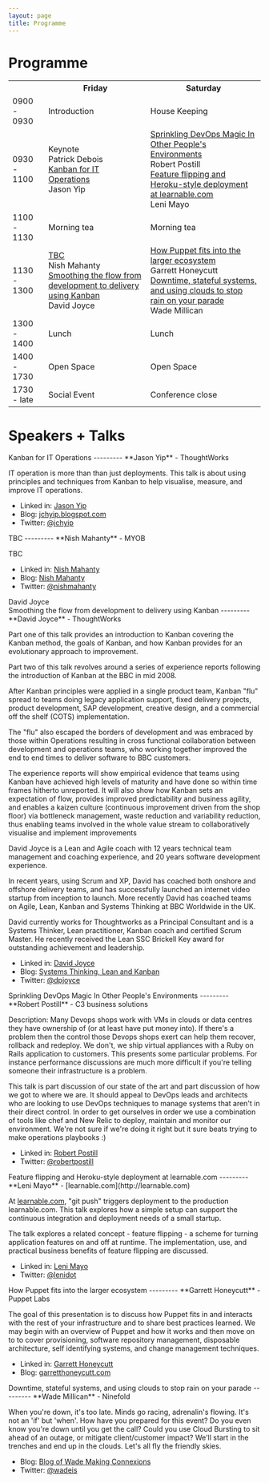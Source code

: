 ```yaml
---
layout: page
title: Programme
---
```


Programme
=========

<table id="schedule">
    <tr>
        <td class="times"></td>
        <th>Friday</th>
        <th>Saturday</th>
    </tr>
    <tr>
        <td class="times">0900 - 0930</td>
        <td class="start">Introduction</td>
        <td class="start">House Keeping</td>
    </tr>
    <tr>
        <td class="times">0930 - 1100</td>
        <td class="talk">
            <div class="talks">
                <div class="title">Keynote</div>
                <div class="presenter">Patrick Debois</div>
                <div class="title">
                    <a href="#JasonYip">Kanban for IT Operations</a>
                </div>
                <div class="presenter">Jason Yip</div>
            </div>
        </td>
        <td class="talk">
            <div class="talks">
                <div class="title">
                    <a href="#RobertPostill">Sprinkling DevOps Magic In Other People's Environments</a>
                </div>
                <div class="presenter">Robert Postill</div>
                <div class="title">
                    <a href="#LeniMayo">Feature flipping and Heroku-style deployment at learnable.com</a>
                </div>
                <div class="presenter">Leni Mayo</div>
            </div>
        </td>
    </tr>
    <tr>
        <td class="times">1100 - 1130</td>
        <td class="break">Morning tea</td>
        <td class="break">Morning tea</td>
    </tr>
    <tr>
        <td class="times">1130 - 1300</td>
        <td class="talk">
            <div class="talks">
                <div class="title">
                    <a href="#NishMahanty">TBC</a>
                </div>
                <div class="presenter">Nish Mahanty</div>
                <div class="title">
                    <a href="#DavidJoyce">Smoothing the flow from development to delivery using Kanban</a>
                </div>
                <div class="presenter">David Joyce</div>
            </div>
        </td>
        <td class="talk">
            <div class="talks">
                <div class="title">
                    <a href="#GarrettHoneycutt">How Puppet fits into the larger ecosystem</a>
                </div>
                <div class="presenter">Garrett Honeycutt</div>
                <div class="title">
                    <a href="#WadeMillican">Downtime, stateful systems, and using clouds to stop rain on your parade</a>
                </div>
                <div class="presenter">Wade Millican</div>
            </div>
        </td>
    </tr>
    <tr>
        <td class="times">1300 - 1400</td>
        <td class="break">Lunch</td>
        <td class="break">Lunch</td>
    </tr>
    <tr>
        <td class="times">1400 - 1730</td>
        <td class="openspace">Open Space</td>
        <td class="openspace">Open Space</td>
    </tr>
    <tr>
        <td class="times">1730 - late</td>
        <td class="break">Social Event</td>
        <td class="end">Conference close</td>
    </tr>
</table>






Speakers + Talks
=========


<div id="JasonYip"></div>
Kanban for IT Operations
---------
**Jason Yip** - ThoughtWorks

IT operation is more than than just deployments.  This talk is about using principles and techniques from Kanban to help visualise, measure, and improve IT operations.

<div class="bio">
    <ul class="meta">
        <li>Linked in: <a href="http://au.linkedin.com/in/jasonyip">Jason Yip</a></li>
        <li>Blog: <a href="http://jchyip.blogspot.com/">jchyip.blogspot.com</a></li>
        <li>Twitter: <a href="http://twitter.com/jchyip">@jchyip</a></li>
    </ul>
</div>


<div id="NishMahanty"></div>
TBC
---------
**Nish Mahanty** - MYOB

TBC

<div class="bio">
    <ul class="meta">
        <li>Linked in: <a href="http://au.linkedin.com/in/nishithmahanty">Nish Mahanty</a></li>
        <li>Blog: <a href="http://posterous.com/people/4SykxhIg3GGB">Nish Mahanty</a></li>
        <li>Twitter: <a href="http://twitter.com/nishmahanty">@nishmahanty</a></li>
    </ul>
</div>


<div id="DavidJoyce">David Joyce</div>
Smoothing the flow from development to delivery using Kanban
---------
**David Joyce** - ThoughtWorks

Part one of this talk provides an introduction to Kanban covering the Kanban method, the goals of Kanban, and how Kanban provides for an evolutionary approach to improvement.

Part two of this talk revolves around a series of experience reports following the introduction of Kanban at the BBC in mid 2008.

After Kanban principles were applied in a single product team, Kanban "flu" spread to teams doing legacy application support, fixed delivery projects, product development, SAP development, creative design, and a commercial off the shelf (COTS) implementation.

The "flu" also escaped the borders of development and was embraced by those within Operations resulting in cross functional collaboration between development and operations teams, who working together improved the end to end times to deliver software to BBC customers.

The experience reports will show empirical evidence that teams using Kanban have achieved high levels of maturity and have done so within time frames hitherto unreported. It will also show how Kanban sets an expectation of flow, provides improved predictability and business agility, and enables a kaizen culture (continuous improvement driven from the shop floor) via bottleneck management, waste reduction and variability reduction, thus enabling teams involved in the whole value stream to collaboratively visualise and implement improvements

<div class="bio">
    <p>
        David Joyce is a Lean and Agile coach with 12 years technical team management and coaching experience, and 20 years software development experience.
    </p>
    <p>
        In recent years, using Scrum and XP, David has coached both onshore and offshore delivery teams, and has successfully launched an internet video startup from inception to launch. More recently David has coached teams on Agile, Lean, Kanban and Systems Thinking at BBC Worldwide in the UK.
    </p>
    <p>
        David currently works for Thoughtworks as a Principal Consultant and is a Systems Thinker, Lean practitioner, Kanban coach and certified Scrum Master. He recently received the Lean SSC Brickell Key award for outstanding achievement and leadership.
    </p>
    <ul class="meta">
        <li>Linked in: <a href="http://uk.linkedin.com/in/dpjoyce">David Joyce</a></li>
        <li>Blog: <a href="http://leanandkanban.wordpress.com/">Systems Thinking, Lean and Kanban</a></li>
        <li>Twitter: <a href="http://twitter.com/dpjoyce">@dpjoyce</a></li>
    </ul>
</div>


<div id="RobertPostill"></div>
Sprinkling DevOps Magic In Other People's Environments
---------
**Robert Postill** - C3 business solutions

Description: Many Devops shops work with VMs in clouds or data centres they have ownership of (or at least have put money into).  If there's a problem then the control those Devops shops exert can help them recover, rollback and redeploy.   We don't, we ship virtual appliances with a Ruby on Rails application  to customers.  This presents some particular problems.  For instance performance discussions are much more difficult if you're telling someone their infrastructure is a problem.

This talk is part discussion of our state of the art and part discussion of how we got to where we are.   It should appeal to DevOps leads and architects who are looking to use DevOps techniques to manage systems that aren't in their direct control.  In order to get ourselves in order we use a combination of tools like chef and New Relic to deploy, maintain and monitor our environment. We're not sure if we're doing it right but it sure beats trying to make operations playbooks :)

<div class="bio">
    <ul class="meta">
        <li>Linked in: <a href="http://www.linkedin.com/in/robertpostill">Robert Postill</a></li>
        <li>Twitter: <a href="http://twitter.com/robertpostill">@robertpostill</a></li>
    </ul>
</div>


<div id="LeniMayo"></div>
Feature flipping and Heroku-style deployment at learnable.com
---------
**Leni Mayo** - [learnable.com](http://learnable.com)

At [learnable.com](http://learnable.com), "git push" triggers deployment to the production learnable.com.  This talk explores how a simple setup can support the continuous integration and deployment needs of a small startup.

The talk explores a related concept - feature flipping - a scheme for turning application features on and off at runtime.  The implementation, use, and practical business benefits of feature flipping are discussed.

<div class="bio">
    <ul class="meta">
        <li>Linked in: <a href="http://www.linkedin.com/in/lenimayo">Leni Mayo</a></li>
        <li>Twitter: <a href="http://twitter.com/lenidot">@lenidot</a></li>
    </ul>
</div>


<div id="GarrettHoneycutt"></div>
How Puppet fits into the larger ecosystem
---------
**Garrett Honeycutt** - Puppet Labs

The goal of this presentation is to discuss how Puppet fits in and interacts with the rest of your infrastructure and to share best practices learned. We may begin with an overview of Puppet and how it works and then move on to to cover provisioning, software repository management, disposable architecture, self identifying systems, and change management techniques.

<div class="bio">
    <ul class="meta">
        <li>Linked in: <a href="http://www.linkedin.com/in/garretthoneycutt">Garrett Honeycutt</a></li>
        <li>Blog: <a href="http://garretthoneycutt.com/">garretthoneycutt.com</a></li>
    </ul>
</div>


<div id="WadeMillican"></div>
Downtime, stateful systems, and using clouds to stop rain on your parade
---------
**Wade Millican** - Ninefold

When you're down, it's too late. Minds go racing, adrenalin's flowing. It's not an 'if' but 'when'. How have you prepared for this event? Do you even know you're down until you get the call? Could you use Cloud Bursting to sit ahead of an outage, or mitigate client/customer impact? We'll start in the trenches and end up in the clouds. Let's all fly the friendly skies.

<div class="bio">
    <ul class="meta">
        <li>Blog: <a href="http://blog.wi.id.au">Blog of Wade Making Connexions</a></li>
        <li>Twitter: <a href="http://twitter.com/wadeis">@wadeis</a></li>
    </ul>
</div>
